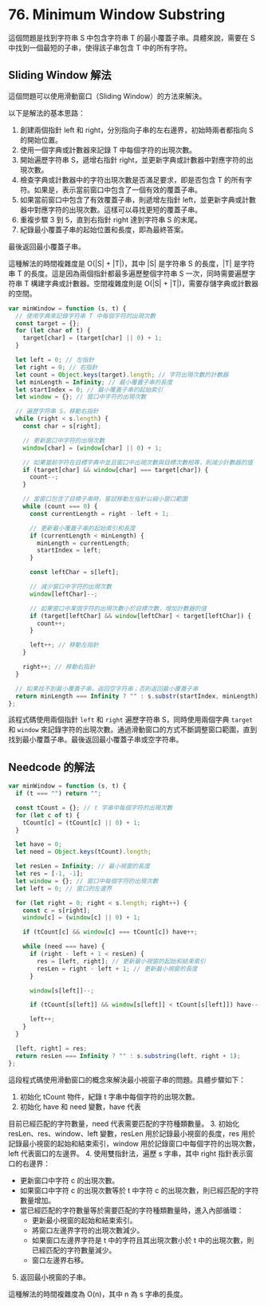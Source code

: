 # 76. Minimum Window Substring

這個問題是找到字符串 S 中包含字符串 T 的最小覆蓋子串。具體來說，需要在 S 中找到一個最短的子串，使得該子串包含 T 中的所有字符。

## Sliding Window 解法

這個問題可以使用滑動窗口（Sliding Window）的方法來解決。

以下是解法的基本思路：

1. 創建兩個指針 left 和 right，分別指向子串的左右邊界，初始時兩者都指向 S 的開始位置。
2. 使用一個字典或計數器來記錄 T 中每個字符的出現次數。
3. 開始遍歷字符串 S，遞增右指針 right，並更新字典或計數器中對應字符的出現次數。
4. 檢查字典或計數器中的字符出現次數是否滿足要求，即是否包含 T 的所有字符。如果是，表示當前窗口中包含了一個有效的覆蓋子串。
5. 如果當前窗口中包含了有效覆蓋子串，則遞增左指針 left，並更新字典或計數器中對應字符的出現次數。這樣可以尋找更短的覆蓋子串。
6. 重複步驟 3 到 5，直到右指針 right 達到字符串 S 的末尾。
7. 紀錄最小覆蓋子串的起始位置和長度，即為最終答案。

最後返回最小覆蓋子串。

這種解法的時間複雜度是 O(|S| + |T|)，其中 |S| 是字符串 S 的長度，|T| 是字符串 T 的長度。這是因為兩個指針都最多遍歷整個字符串 S 一次，同時需要遍歷字符串 T 構建字典或計數器。空間複雜度則是 O(|S| + |T|)，需要存儲字典或計數器的空間。

```javascript
var minWindow = function (s, t) {
  // 使用字典來記錄字符串 T 中每個字符的出現次數
  const target = {};
  for (let char of t) {
    target[char] = (target[char] || 0) + 1;
  }

  let left = 0; // 左指針
  let right = 0; // 右指針
  let count = Object.keys(target).length; // 字符出現次數的計數器
  let minLength = Infinity; // 最小覆蓋子串的長度
  let startIndex = 0; // 最小覆蓋子串的起始索引
  let window = {}; // 窗口中字符的出現次數

  // 遍歷字符串 S，移動右指針
  while (right < s.length) {
    const char = s[right];

    // 更新窗口中字符的出現次數
    window[char] = (window[char] || 0) + 1;

    // 如果當前字符在目標字典中並且窗口中出現次數與目標次數相等，則減少計數器的值
    if (target[char] && window[char] === target[char]) {
      count--;
    }

    // 當窗口包含了目標子串時，嘗試移動左指針以縮小窗口範圍
    while (count === 0) {
      const currentLength = right - left + 1;

      // 更新最小覆蓋子串的起始索引和長度
      if (currentLength < minLength) {
        minLength = currentLength;
        startIndex = left;
      }

      const leftChar = s[left];

      // 減少窗口中字符的出現次數
      window[leftChar]--;

      // 如果窗口中某個字符的出現次數小於目標次數，增加計數器的值
      if (target[leftChar] && window[leftChar] < target[leftChar]) {
        count++;
      }

      left++; // 移動左指針
    }

    right++; // 移動右指針
  }

  // 如果找不到最小覆蓋子串，返回空字符串；否則返回最小覆蓋子串
  return minLength === Infinity ? "" : s.substr(startIndex, minLength);
};
```

該程式碼使用兩個指針 `left` 和 `right` 遍歷字符串 S，同時使用兩個字典 `target` 和 `window` 來記錄字符的出現次數。通過滑動窗口的方式不斷調整窗口範圍，直到找到最小覆蓋子串。最後返回最小覆蓋子串或空字符串。

## Needcode 的解法

```javascript
var minWindow = function (s, t) {
  if (t === "") return "";

  const tCount = {}; // t 字串中每個字符的出現次數
  for (let c of t) {
    tCount[c] = (tCount[c] || 0) + 1;
  }

  let have = 0;
  let need = Object.keys(tCount).length;

  let resLen = Infinity; // 最小視窗的長度
  let res = [-1, -1];
  let window = {}; // 窗口中每個字符的出現次數
  let left = 0; // 窗口的左邊界

  for (let right = 0; right < s.length; right++) {
    const c = s[right];
    window[c] = (window[c] || 0) + 1;

    if (tCount[c] && window[c] === tCount[c]) have++;

    while (need === have) {
      if (right - left + 1 < resLen) {
        res = [left, right]; // 更新最小視窗的起始和結束索引
        resLen = right - left + 1; // 更新最小視窗的長度
      }

      window[s[left]]--;

      if (tCount[s[left]] && window[s[left]] < tCount[s[left]]) have--;

      left++;
    }
  }

  [left, right] = res;
  return resLen === Infinity ? "" : s.substring(left, right + 1);
};
```

這段程式碼使用滑動窗口的概念來解決最小視窗子串的問題。具體步驟如下：

1. 初始化 tCount 物件，紀錄 t 字串中每個字符的出現次數。
2. 初始化 have 和 need 變數，have 代表

目前已經匹配的字符數量，need 代表需要匹配的字符種類數量。 3. 初始化 resLen、res、window、left 變數，resLen 用於記錄最小視窗的長度，res 用於記錄最小視窗的起始和結束索引，window 用於記錄窗口中每個字符的出現次數，left 代表窗口的左邊界。 4. 使用雙指針法，遍歷 s 字串，其中 right 指針表示窗口的右邊界：

- 更新窗口中字符 c 的出現次數。
- 如果窗口中字符 c 的出現次數等於 t 中字符 c 的出現次數，則已經匹配的字符數量增加。
- 當已經匹配的字符數量等於需要匹配的字符種類數量時，進入內部循環：
  - 更新最小視窗的起始和結束索引。
  - 將窗口左邊界字符的出現次數減少。
  - 如果窗口左邊界字符是 t 中的字符且其出現次數小於 t 中的出現次數，則已經匹配的字符數量減少。
  - 窗口左邊界右移。

5. 返回最小視窗的子串。

這種解法的時間複雜度為 O(n)，其中 n 為 s 字串的長度。
